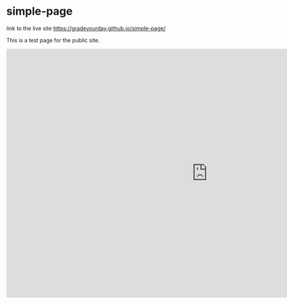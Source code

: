 # simple-page

link to the live site https://gradeyourday.github.io/simple-page/

This is a test page for the public site.  

<iframe width="1047.1698113207547" height="647.5" seamless frameborder="0" scrolling="no" src="https://docs.google.com/spreadsheets/d/1mSNutDTvVzNU0FV0jNHxJssyCUkeQoiPw8tT8PxjvYk/pubchart?oid=535380311&amp;format=interactive"></iframe>
